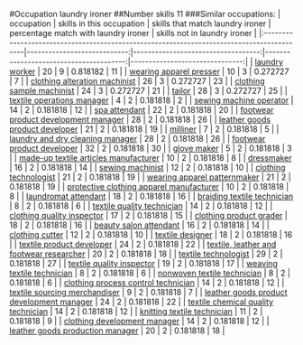#Occupation laundry ironer
##Number skills 11
###Similar occupations:
| occupation                                                                                |   skills in this occupation |   skills that match laundry ironer |   percentage match with laundry ironer |   skills not in laundry ironer |
|:------------------------------------------------------------------------------------------|----------------------------:|-----------------------------------:|---------------------------------------:|-------------------------------:|
| [laundry worker](laundry_worker.md)                                                       |                          20 |                                  9 |                               0.818182 |                             11 |
| [wearing apparel presser](wearing_apparel_presser.md)                                     |                          10 |                                  3 |                               0.272727 |                              7 |
| [clothing alteration machinist](clothing_alteration_machinist.md)                         |                          26 |                                  3 |                               0.272727 |                             23 |
| [clothing sample machinist](clothing_sample_machinist.md)                                 |                          24 |                                  3 |                               0.272727 |                             21 |
| [tailor](tailor.md)                                                                       |                          28 |                                  3 |                               0.272727 |                             25 |
| [textile operations manager](textile_operations_manager.md)                               |                           4 |                                  2 |                               0.181818 |                              2 |
| [sewing machine operator](sewing_machine_operator.md)                                     |                          14 |                                  2 |                               0.181818 |                             12 |
| [spa attendant](spa_attendant.md)                                                         |                          22 |                                  2 |                               0.181818 |                             20 |
| [footwear product development manager](footwear_product_development_manager.md)           |                          28 |                                  2 |                               0.181818 |                             26 |
| [leather goods product developer](leather_goods_product_developer.md)                     |                          21 |                                  2 |                               0.181818 |                             19 |
| [milliner](milliner.md)                                                                   |                           7 |                                  2 |                               0.181818 |                              5 |
| [laundry and dry cleaning manager](laundry_and_dry_cleaning_manager.md)                   |                          28 |                                  2 |                               0.181818 |                             26 |
| [footwear product developer](footwear_product_developer.md)                               |                          32 |                                  2 |                               0.181818 |                             30 |
| [glove maker](glove_maker.md)                                                             |                           5 |                                  2 |                               0.181818 |                              3 |
| [made-up textile articles manufacturer](made-up_textile_articles_manufacturer.md)         |                          10 |                                  2 |                               0.181818 |                              8 |
| [dressmaker](dressmaker.md)                                                               |                          16 |                                  2 |                               0.181818 |                             14 |
| [sewing machinist](sewing_machinist.md)                                                   |                          12 |                                  2 |                               0.181818 |                             10 |
| [clothing technologist](clothing_technologist.md)                                         |                          21 |                                  2 |                               0.181818 |                             19 |
| [wearing apparel patternmaker](wearing_apparel_patternmaker.md)                           |                          21 |                                  2 |                               0.181818 |                             19 |
| [protective clothing apparel manufacturer](protective_clothing_apparel_manufacturer.md)   |                          10 |                                  2 |                               0.181818 |                              8 |
| [laundromat attendant](laundromat_attendant.md)                                           |                          18 |                                  2 |                               0.181818 |                             16 |
| [braiding textile technician](braiding_textile_technician.md)                             |                           8 |                                  2 |                               0.181818 |                              6 |
| [textile quality technician](textile_quality_technician.md)                               |                          14 |                                  2 |                               0.181818 |                             12 |
| [clothing quality inspector](clothing_quality_inspector.md)                               |                          17 |                                  2 |                               0.181818 |                             15 |
| [clothing product grader](clothing_product_grader.md)                                     |                          18 |                                  2 |                               0.181818 |                             16 |
| [beauty salon attendant](beauty_salon_attendant.md)                                       |                          16 |                                  2 |                               0.181818 |                             14 |
| [clothing cutter](clothing_cutter.md)                                                     |                          12 |                                  2 |                               0.181818 |                             10 |
| [textile designer](textile_designer.md)                                                   |                          18 |                                  2 |                               0.181818 |                             16 |
| [textile product developer](textile_product_developer.md)                                 |                          24 |                                  2 |                               0.181818 |                             22 |
| [textile, leather and footwear researcher](textile,_leather_and_footwear_researcher.md)   |                          20 |                                  2 |                               0.181818 |                             18 |
| [textile technologist](textile_technologist.md)                                           |                          29 |                                  2 |                               0.181818 |                             27 |
| [textile quality inspector](textile_quality_inspector.md)                                 |                          19 |                                  2 |                               0.181818 |                             17 |
| [weaving textile technician](weaving_textile_technician.md)                               |                           8 |                                  2 |                               0.181818 |                              6 |
| [nonwoven  textile technician](nonwoven__textile_technician.md)                           |                           8 |                                  2 |                               0.181818 |                              6 |
| [clothing process control technician](clothing_process_control_technician.md)             |                          14 |                                  2 |                               0.181818 |                             12 |
| [textile sourcing merchandiser](textile_sourcing_merchandiser.md)                         |                           9 |                                  2 |                               0.181818 |                              7 |
| [leather goods product development manager](leather_goods_product_development_manager.md) |                          24 |                                  2 |                               0.181818 |                             22 |
| [textile chemical quality technician](textile_chemical_quality_technician.md)             |                          14 |                                  2 |                               0.181818 |                             12 |
| [knitting textile technician](knitting_textile_technician.md)                             |                          11 |                                  2 |                               0.181818 |                              9 |
| [clothing development manager](clothing_development_manager.md)                           |                          14 |                                  2 |                               0.181818 |                             12 |
| [leather goods production manager](leather_goods_production_manager.md)                   |                          20 |                                  2 |                               0.181818 |                             18 |
